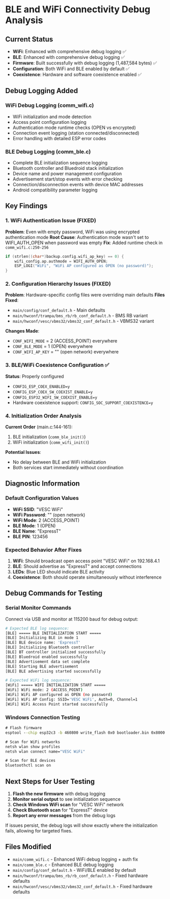 # BLE and WiFi Connectivity Debug Analysis

## Current Status
- **WiFi**: Enhanced with comprehensive debug logging ✅
- **BLE**: Enhanced with comprehensive debug logging ✅
- **Firmware**: Built successfully with debug logging (1,487,584 bytes) ✅
- **Configuration**: Both WiFi and BLE enabled by default ✅
- **Coexistence**: Hardware and software coexistence enabled ✅

## Debug Logging Added

### WiFi Debug Logging (comm_wifi.c)
- WiFi initialization and mode detection
- Access point configuration logging 
- Authentication mode runtime checks (OPEN vs encrypted)
- Connection event logging (station connected/disconnected)
- Error handling with detailed ESP error codes

### BLE Debug Logging (comm_ble.c)
- Complete BLE initialization sequence logging
- Bluetooth controller and Bluedroid stack initialization
- Device name and power management configuration
- Advertisement start/stop events with error checking
- Connection/disconnection events with device MAC addresses
- Android compatibility parameter logging

## Key Findings

### 1. WiFi Authentication Issue (FIXED)
**Problem**: Even with empty password, WiFi was using encrypted authentication mode
**Root Cause**: Authentication mode wasn't set to WIFI_AUTH_OPEN when password was empty
**Fix**: Added runtime check in `comm_wifi.c:250-256`
```c
if (strlen((char*)backup.config.wifi_ap_key) == 0) {
    wifi_config.ap.authmode = WIFI_AUTH_OPEN;
    ESP_LOGI("WiFi", "WiFi AP configured as OPEN (no password)");
}
```

### 2. Configuration Hierarchy Issues (FIXED)
**Problem**: Hardware-specific config files were overriding main defaults
**Files Fixed**:
- `main/config/conf_default.h` - Main defaults
- `main/hwconf/trampa/bms_rb/rb_conf_default.h` - BMS RB variant
- `main/hwconf/vesc/vbms32/vbms32_conf_default.h` - VBMS32 variant

**Changes Made**:
- `CONF_WIFI_MODE` = 2 (ACCESS_POINT) everywhere
- `CONF_BLE_MODE` = 1 (OPEN) everywhere  
- `CONF_WIFI_AP_KEY` = "" (open network) everywhere

### 3. BLE/WiFi Coexistence Configuration ✅
**Status**: Properly configured
- `CONFIG_ESP_COEX_ENABLED=y`
- `CONFIG_ESP_COEX_SW_COEXIST_ENABLE=y`
- `CONFIG_ESP32_WIFI_SW_COEXIST_ENABLE=y`
- Hardware coexistence support: `CONFIG_SOC_SUPPORT_COEXISTENCE=y`

### 4. Initialization Order Analysis
**Current Order** (main.c:144-161):
1. BLE initialization (`comm_ble_init()`)
2. WiFi initialization (`comm_wifi_init()`)

**Potential Issues**:
- No delay between BLE and WiFi initialization
- Both services start immediately without coordination

## Diagnostic Information

### Default Configuration Values
- **WiFi SSID**: "VESC WiFi"
- **WiFi Password**: "" (open network)
- **WiFi Mode**: 2 (ACCESS_POINT)
- **BLE Mode**: 1 (OPEN)
- **BLE Name**: "ExpressT"
- **BLE PIN**: 123456

### Expected Behavior After Fixes
1. **WiFi**: Should broadcast open access point "VESC WiFi" on 192.168.4.1
2. **BLE**: Should advertise as "ExpressT" and accept connections
3. **LEDs**: Blue LED should indicate BLE activity
4. **Coexistence**: Both should operate simultaneously without interference

## Debug Commands for Testing

### Serial Monitor Commands
Connect via USB and monitor at 115200 baud for debug output:
```bash
# Expected BLE log sequence:
[BLE] ===== BLE INITIALIZATION START =====
[BLE] Initializing BLE in mode 1
[BLE] BLE device name: 'ExpressT'
[BLE] Initializing Bluetooth controller
[BLE] BT controller initialized successfully
[BLE] Bluedroid enabled successfully
[BLE] Advertisement data set complete
[BLE] Starting BLE advertisement
[BLE] BLE advertising started successfully

# Expected WiFi log sequence:
[WiFi] ===== WIFI INITIALIZATION START =====
[WiFi] WiFi mode: 2 (ACCESS_POINT)
[WiFi] WiFi AP configured as OPEN (no password)
[WiFi] WiFi AP Config: SSID='VESC WiFi', Auth=0, Channel=1
[WiFi] WiFi Access Point started successfully
```

### Windows Connection Testing
```cmd
# Flash firmware
esptool --chip esp32c3 -b 460800 write_flash 0x0 bootloader.bin 0x8000 partition-table.bin 0xf000 ota_data_initial.bin 0x20000 vesc_express.bin

# Scan for WiFi networks
netsh wlan show profiles
netsh wlan connect name="VESC WiFi"

# Scan for BLE devices  
bluetoothctl scan on
```

## Next Steps for User Testing

1. **Flash the new firmware** with debug logging
2. **Monitor serial output** to see initialization sequence
3. **Check Windows WiFi scan** for "VESC WiFi" network
4. **Check Bluetooth scan** for "ExpressT" device
5. **Report any error messages** from the debug logs

If issues persist, the debug logs will show exactly where the initialization fails, allowing for targeted fixes.

## Files Modified
- `main/comm_wifi.c` - Enhanced WiFi debug logging + auth fix
- `main/comm_ble.c` - Enhanced BLE debug logging
- `main/config/conf_default.h` - WiFi/BLE enabled by default
- `main/hwconf/trampa/bms_rb/rb_conf_default.h` - Fixed hardware defaults
- `main/hwconf/vesc/vbms32/vbms32_conf_default.h` - Fixed hardware defaults